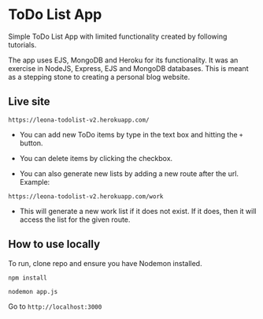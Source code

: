 # ToDo List App
Simple ToDo List App with limited functionality created by following tutorials.

The app uses EJS, MongoDB and Heroku for its functionality. It was an exercise in NodeJS, Express, EJS and MongoDB databases. This is meant as a stepping stone to creating a personal blog website.

## Live site

`https://leona-todolist-v2.herokuapp.com/`

- You can add new ToDo items by type in the text box and hitting the `+` button.

- You can delete items by clicking the checkbox.

- You can also generate new lists by adding a new route after the url. Example:

`https://leona-todolist-v2.herokuapp.com/work`

- This will generate a new work list if it does not exist. If it does, then it will access the list for the given route.

## How to use locally

To run, clone repo and ensure you have Nodemon installed.

`npm install`

`nodemon app.js`

Go to `http://localhost:3000`